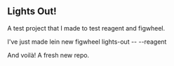 Lights Out!
-----------

A test project that I made to test reagent and figwheel.

I've just made lein new figwheel lights-out -- --reagent

And voilà! A fresh new repo.
